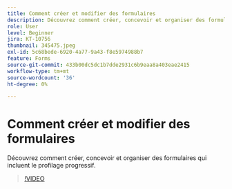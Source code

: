 ```yaml
---
title: Comment créer et modifier des formulaires
description: Découvrez comment créer, concevoir et organiser des formulaires qui incluent le profilage progressif.
role: User
level: Beginner
jira: KT-10756
thumbnail: 345475.jpeg
exl-id: 5c68bede-6920-4a77-9a43-f8e5974988b7
feature: Forms
source-git-commit: 433b00dc5dc1b7dde2931c6b9eaa8a403eae2415
workflow-type: tm+mt
source-wordcount: '36'
ht-degree: 0%

---
```


# Comment créer et modifier des formulaires

Découvrez comment créer, concevoir et organiser des formulaires qui incluent le profilage progressif.

>[!VIDEO](https://video.tv.adobe.com/v/345475/?quality=12&learn=on)
